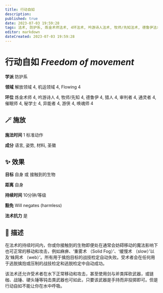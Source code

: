 ```yaml
---
title: 行动自如
description: 
published: true
date: 2023-07-03 19:59:28
tags: 法术, 防护系, 炼金术师法术, 4环法术, 吟游诗人法术, 牧师/先知法术, 德鲁伊法术, 猎人法术, 审判者法术, 通灵者法术, 催眠师法术, 秘学士法术, 异能者法术, 游侠法术, 唤魂师法术, 解放领域, 机运领域, Flowing
editor: markdown
dateCreated: 2023-07-03 19:59:28
---
```


# **行动自如** *Freedom of movement*

**学派** 防护系 

**领域** 解放领域 4, 机运领域 4, Flowing 4

**环位** 炼金术师 4, 吟游诗人 4, 牧师/先知 4, 德鲁伊 4, 猎人 4, 审判者 4, 通灵者 4, 催眠师 4, 秘学士 4, 异能者 4, 游侠 4, 唤魂师 4

## 🪄 施放

**施法时间** 1 标准动作

**成分** 语言, 姿势, 材料, 圣徽

## ✨ 效果 

**目标** 自身 或 接触到的生物 

**距离** 自身  

**持续时间** 10分钟/等级 

**豁免** Will negates (harmless)

**法术抗力** 是

## 📖 描述

在法术的持续时间内，你或你接触到的生物即便处在通常会妨碍移动的魔法影响下也可正常的移动和攻击，例如麻痹、‘重雾术 （Solid Fog）’、‘缓慢术 （slow）’以及‘蛛网术 （web）’。所有用于擒抱目标的战技检定自动失败。受术者会在任何用于逃脱擒抱或压制的战技检定和逃脱检定中自动成功。

该法术还允许受术者在水下正常移动和攻击，甚至使用剑与斧类挥砍武器，或链枷、战锤、硬头锤等钝击类武器也可如此，只要该武器是手持而非投掷即可。但是行动自如不能让你在水中呼吸。
    